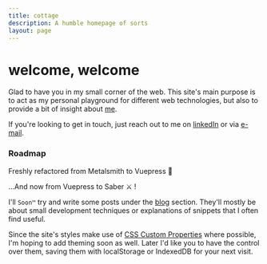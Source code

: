 ```yaml
---
title: cottage
description: A humble homepage of sorts
layout: page
---
```


# welcome, welcome

Glad to have you in my small corner of the web.
This site's main purpose is to act as my personal playground for different web
technologies, but also to provide a bit of insight about [me](/about/).

If you're looking to get in touch, just reach out to me on
[linkedIn](https://www.linkedin.com/in/andreasvirkus "View my LinkedIn profile") or via
[e-mail](mailto:write@andreasvirkus.me "Shoot me an e-mail!").

### Roadmap

Freshly refactored from Metalsmith to Vuepress 🌈

...And now from Vuepress to Saber ⚔️ !

I'll `Soon™` try and write some posts under the [blog](/thoughts/) section.
They'll mostly be about small development techniques or
explanations of snippets that I often find useful.

Since the site's styles make use of [CSS Custom Properties](https://developer.mozilla.org/en-US/docs/Web/CSS/--*) where possible,
I'm hoping to add theming soon as well. Later I'd like you to have the control
over them, saving them with localStorage or IndexedDB for your next visit.
